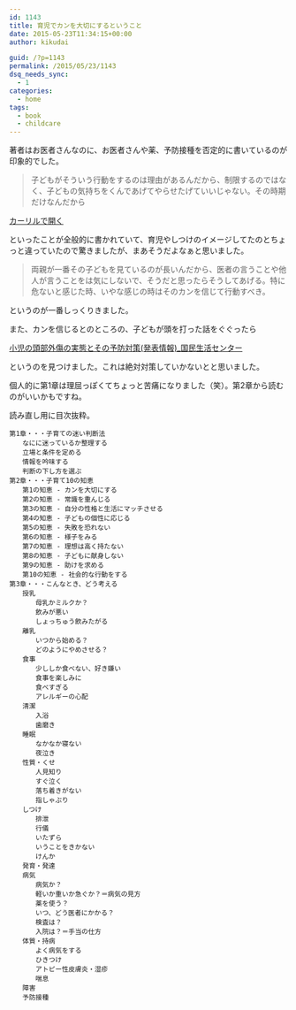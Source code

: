 ```yaml
---
id: 1143
title: 育児でカンを大切にするということ
date: 2015-05-23T11:34:15+00:00
author: kikudai

guid: /?p=1143
permalink: /2015/05/23/1143
dsq_needs_sync:
  - 1
categories:
  - home
tags:
  - book
  - childcare
---
```

著者はお医者さんなのに、お医者さんや薬、予防接種を否定的に書いているのが印象的でした。

> 子どもがそういう行動をするのは理由があるんだから、制限するのではなく、子どもの気持ちをくんであげてやらせたげていいじゃない。その時期だけなんだから

<!--more-->

<a class="calil-widget" href="https://calil.jp/book/4087200108" data-widget-isbn="4087200108" data-widget-appkey="58f03cb403271b112a914da4ea971431" data-widget-width="100%" data-widget-associateid="kikudai-22" data-widget-image="true" data-widget-title="子育ての迷い解決法10の知恵 (集英社新書)" data-widget-author="毛利 子来">カーリルで開く</a>

といったことが全般的に書かれていて、育児やしつけのイメージしてたのとちょっと違っていたので驚きましたが、まあそうだよなぁと思いました。

> 両親が一番その子どもを見ているのが長いんだから、医者の言うことや他人が言うことをは気にしないで、そうだと思ったらそうしてあげる。特に危ないと感じた時、いやな感じの時はそのカンを信じて行動すべき。 

というのが一番しっくりきました。

また、カンを信じるとのところの、子どもが頭を打った話をぐぐったら

<a href="https://www.kokusen.go.jp/news/data/a_W_NEWS_066.html" target="_blank">小児の頭部外傷の実態とその予防対策(発表情報)_国民生活センター</a>

というのを見つけました。これは絶対対策していかないとと思いました。

個人的に第1章は理屈っぽくてちょっと苦痛になりました（笑）。第2章から読むのがいいかもですね。

読み直し用に目次抜粋。
  

	第1章・・・子育ての迷い判断法
	　　なにに迷っているか整理する
	　　立場と条件を定める
	　　情報を吟味する
	　　判断の下し方を選ぶ
	第2章・・・子育て10の知恵
	　　第1の知恵 - カンを大切にする
	　　第2の知恵 - 常識を重んじる
	　　第3の知恵 - 自分の性格と生活にマッチさせる
	　　第4の知恵 - 子どもの個性に応じる
	　　第5の知恵 - 失敗を恐れない
	　　第6の知恵 - 様子をみる
	　　第7の知恵 - 理想は高く持たない
	　　第8の知恵 - 子どもに献身しない
	　　第9の知恵 - 助けを求める
	　　第10の知恵 - 社会的な行動をする
	第3章・・・こんなとき、どう考える
	　　授乳
	　　　　母乳かミルクか？
	　　　　飲みが悪い
	　　　　しょっちゅう飲みたがる
	　　離乳
	　　　　いつから始める？
	　　　　どのようにやめさせる？
	　　食事
	　　　　少ししか食べない、好き嫌い
	　　　　食事を楽しみに
	　　　　食べすぎる
	　　　　アレルギーの心配
	　　清潔
	　　　　入浴
	　　　　歯磨き
	　　睡眠
	　　　　なかなか寝ない
	　　　　夜泣き
	　　性質・くせ
	　　　　人見知り
	　　　　すぐ泣く
	　　　　落ち着きがない
	　　　　指しゃぶり
	　　しつけ
	　　　　排泄
	　　　　行儀
	　　　　いたずら
	　　　　いうことをきかない
	　　　　けんか
	　　発育・発達
	　　病気
	　　　　病気か？
	　　　　軽いか重いか急ぐか？＝病気の見方
	　　　　薬を使う？
	　　　　いつ、どう医者にかかる？
	　　　　検査は？
	　　　　入院は？＝手当の仕方
	　　体質・持病
	　　　　よく病気をする
	　　　　ひきつけ
	　　　　アトピー性皮膚炎・湿疹
	　　　　喘息
	　　障害
	　　予防接種
